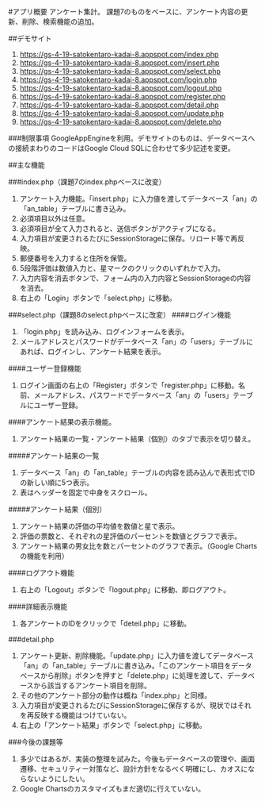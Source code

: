 #アプリ概要
アンケート集計。
課題7のものをベースに、アンケート内容の更新、削除、検索機能の追加。

##デモサイト
1. https://gs-4-19-satokentaro-kadai-8.appspot.com/index.php
2. https://gs-4-19-satokentaro-kadai-8.appspot.com/insert.php
3. https://gs-4-19-satokentaro-kadai-8.appspot.com/select.php
4. https://gs-4-19-satokentaro-kadai-8.appspot.com/login.php
5. https://gs-4-19-satokentaro-kadai-8.appspot.com/logout.php
6. https://gs-4-19-satokentaro-kadai-8.appspot.com/register.php
7. https://gs-4-19-satokentaro-kadai-8.appspot.com/detail.php8. https://gs-4-19-satokentaro-kadai-8.appspot.com/update.php
9. https://gs-4-19-satokentaro-kadai-8.appspot.com/delete.php

###制限事項
GoogleAppEngineを利用。デモサイトのものは、データベースへの接続まわりのコードはGoogle Cloud SQLに合わせて多少記述を変更。

##主な機能

###index.php（課題7のindex.phpベースに改変）
1. アンケート入力機能。「insert.php」に入力値を渡してデータベース「an」の「an_table」テーブルに書き込み。
2. 必須項目以外は任意。
3. 必須項目が全て入力されると、送信ボタンがアクティブになる。
4. 入力項目が変更されるたびにSessionStorageに保存。リロード等で再反映。
5. 郵便番号を入力すると住所を保管。
6. 5段階評価は数値入力と、星マークのクリックのいずれかで入力。
7. 入力内容を消去ボタンで、フォーム内の入力内容とSessionStorageの内容を消去。
8. 右上の「Login」ボタンで「select.php」に移動。

###select.php（課題8のselect.phpベースに改変）
####ログイン機能
1. 「login.php」を読み込み、ログインフォームを表示。
2. メールアドレスとパスワードがデータベース「an」の「users」テーブルにあれば、ログインし、アンケート結果を表示。

####ユーザー登録機能
1. ログイン画面の右上の「Register」ボタンで「register.php」に移動。名前、メールアドレス、パスワードでデータベース「an」の「users」テーブルにユーザー登録。

####アンケート結果の表示機能。
1. アンケート結果の一覧・アンケート結果（個別）のタブで表示を切り替え。

#####アンケート結果の一覧
1. データベース「an」の「an_table」テーブルの内容を読み込んで表形式でIDの新しい順に5つ表示。
2. 表はヘッダーを固定で中身をスクロール。

#####アンケート結果（個別）
1. アンケート結果の評価の平均値を数値と星で表示。
2. 評価の票数と、それぞれの星評価のパーセントを数値とグラフで表示。
3. アンケート結果の男女比を数とパーセントのグラフで表示。（Google Chartsの機能を利用）

####ログアウト機能
1. 右上の「Logout」ボタンで「logout.php」に移動、即ログアウト。

####詳細表示機能
1. 各アンケートのIDをクリックで「deteil.php」に移動。

###detail.php
1. アンケート更新、削除機能。「update.php」に入力値を渡してデータベース「an」の「an_table」テーブルに書き込み。「このアンケート項目をデータベースから削除」ボタンを押すと「delete.php」に処理を渡して、データベースから該当するアンケート項目を削除。
2. その他のアンケート部分の動作は概ね「index.php」と同様。
3. 入力項目が変更されるたびにSessionStorageに保存するが、現状ではそれを再反映する機能はつけていない。
4. 右上の「アンケート結果」ボタンで「select.php」に移動。

###今後の課題等
1. 多少ではあるが、実装の整理を試みた。今後もデータベースの管理や、画面遷移、セキュリティー対策など、設計方針をなるべく明確にし、カオスにならないようにしたい。
2. Google Chartsのカスタマイズもまだ適切に行えていない。
